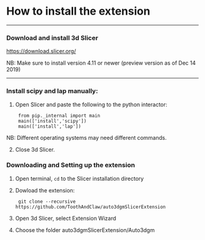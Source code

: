 # How to install the extension
-----------

### Download and install 3d Slicer

https://download.slicer.org/


NB: Make sure to install version 4.11 or newer (preview version as of Dec 14 2019)


-----------

### Install scipy and lap manually:

1) Open Slicer and paste the following to the python interactor:


        from pip._internal import main
        main(['install','scipy'])
        main(['install','lap'])

NB: Different operating systems may need different commands.

2) Close 3d Slicer.

### Downloading and Setting up the extension

1) Open terminal, `cd` to the Slicer installation directory
2) Dowload the extension:

        git clone --recursive https://github.com/ToothAndClaw/auto3dgmSlicerExtension



3) Open 3d Slicer, select Extension Wizard

4) Choose the folder auto3dgmSlicerExtension/Auto3dgm




